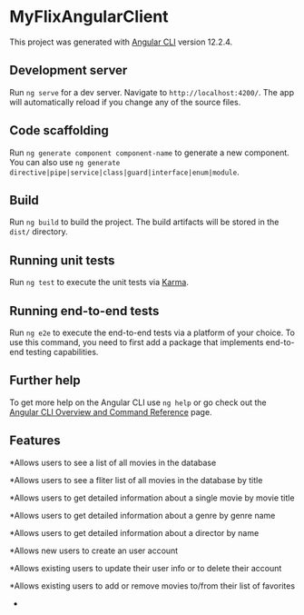 # MyFlixAngularClient

This project was generated with [Angular CLI](https://github.com/angular/angular-cli) version 12.2.4.

## Development server

Run `ng serve` for a dev server. Navigate to `http://localhost:4200/`. The app will automatically reload if you change any of the source files.

## Code scaffolding

Run `ng generate component component-name` to generate a new component. You can also use `ng generate directive|pipe|service|class|guard|interface|enum|module`.

## Build

Run `ng build` to build the project. The build artifacts will be stored in the `dist/` directory.

## Running unit tests

Run `ng test` to execute the unit tests via [Karma](https://karma-runner.github.io).

## Running end-to-end tests

Run `ng e2e` to execute the end-to-end tests via a platform of your choice. To use this command, you need to first add a package that implements end-to-end testing capabilities.

## Further help

To get more help on the Angular CLI use `ng help` or go check out the [Angular CLI Overview and Command Reference](https://angular.io/cli) page.

## Features

*Allows users to see a list of all movies in the database

*Allows users to see a fliter list of all movies in the database by title

*Allows users to get detailed information about a single movie by movie title

*Allows users to get detailed information about a genre by genre name

*Allows users to get detailed information about a director by name

*Allows new users to create an user account

*Allows existing users to update their user info or to delete their account

*Allows existing users to add or remove movies to/from their list of favorites

*
